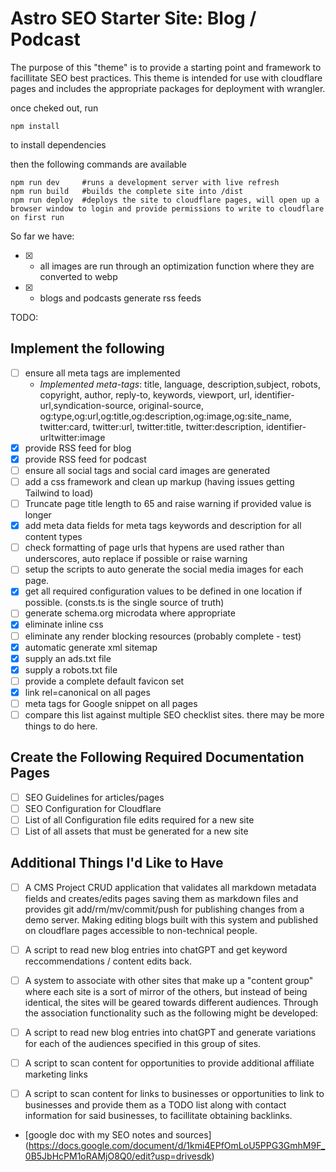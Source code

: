 # Astro SEO Starter Site: Blog / Podcast

The purpose of this "theme" is to provide a starting point and framework to facillitate SEO best practices. This theme is intended for use with cloudflare pages and includes the appropriate packages for deployment with wrangler. 

once cheked out, run
```
npm install
```
to install dependencies

then the following commands are available
```
npm run dev     #runs a development server with live refresh
npm run build   #builds the complete site into /dist
npm run deploy  #deploys the site to cloudflare pages, will open up a browser window to login and provide permissions to write to cloudflare on first run
```

So far we have:
- [x] - all images are run through an optimization function where they are converted to webp
- [x] - blogs and podcasts generate rss feeds

TODO: 
## Implement the following 

- [ ] ensure all meta tags are implemented
  - *Implemented meta-tags*: title, language, description,subject, robots, copyright, author, reply-to, keywords, viewport, url, identifier-url,syndication-source, original-source, og:type,og:url,og:title,og:description,og:image,og:site_name, twitter:card, twitter:url, twitter:title, twitter:description, identifier-urltwitter:image
- [x] provide RSS feed for blog
- [x] provide RSS feed for podcast
- [ ] ensure all social tags and social card images are generated 
- [ ] add a css framework and clean up markup (having issues getting Tailwind to load)
- [ ] Truncate page title length to 65 and raise warning if provided value is longer
- [x] add meta data fields for meta tags keywords and description for all content types
- [ ] check formatting of page urls that hypens are used rather than underscores, auto replace if possible or raise warning
- [ ] setup the scripts to auto generate the social media images for each page.
- [x] get all required configuration values to be defined in one location if possible. (consts.ts is the single source of truth)
- [ ] generate schema.org microdata where appropriate
- [x] eliminate inline css
- [ ] eliminate any render blocking resources (probably complete - test)
- [x] automatic generate xml sitemap
- [x] supply an ads.txt file
- [x] supply a robots.txt file
- [ ] provide a complete default favicon set
- [x] link rel=canonical on all pages
- [ ] meta tags for Google snippet on all pages
- [ ] compare this list against multiple SEO checklist sites. there may be more things to do here.
 
## Create the Following Required Documentation Pages
- [ ] SEO Guidelines for articles/pages
- [ ] SEO Configuration for Cloudflare
- [ ] List of all Configuration file edits required for a new site
- [ ] List of all assets that must be generated for a new site

## Additional Things I'd Like to Have
- [ ] A CMS Project CRUD application that validates all markdown metadata fields and creates/edits pages saving them as markdown files and provides git add/rm/mv/commit/push for publishing changes from a demo server. Making editing blogs built with this system and published on cloudflare pages accessible to non-technical people.
- [ ] A script to read new blog entries into chatGPT and get keyword reccommendations / content edits back.     
- [ ] A system to associate with other sites that make up a "content group" where each site is a sort of mirror of the others, but instead of being identical, the sites will be geared towards different audiences. Through the association functionality such as the following might be developed:
- [ ] A script to read new blog entries into chatGPT and generate variations for each of the audiences specified in this group of sites.
- [ ] A script to scan content for opportunities to provide additional affiliate marketing links
- [ ] A script to scan content for links to businesses or opportunities to link to businesses and provide them as a TODO list along with contact information for said businesses, to facillitate obtaining backlinks.

    
- [google doc with my SEO notes and sources]
(https://docs.google.com/document/d/1kmi4EPfOmLoU5PPG3GmhM9F_0B5JbHcPM1oRAMjO8Q0/edit?usp=drivesdk)
